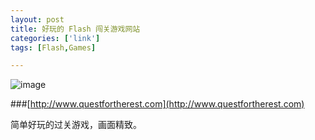 ```yaml
---
layout: post
title: 好玩的 Flash 闯关游戏网站
categories: ['link']
tags: [Flash,Games]

---
```


![image](http://fangming.li/wimgs/blog/questfortherest.jpg)

###[http://www.questfortherest.com](http://www.questfortherest.com)

简单好玩的过关游戏，画面精致。
